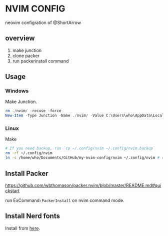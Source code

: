 # NVIM CONFIG

neovim configration of @ShortArrow

## overview

1. make junction
2. clone packer
3. run packerinstall command

## Usage

### Windows

Make Junction.

```powershell
rm ./nvim/ -recuse -force
New-Item -Type Junction -Name ./nvim/ -Value C:\Users\who\AppData\Local\nvim\
```

### Linux

Make 

```bash
# If you need backup, run `cp ~/.config/nvim ~/.config/nvim.backup`
rm -rf ~/.config/nvim
ln -s /home/who/Documents/GitHub/my-nvim-config/nvim ~/.config/nvim # caution! Don't needs slash at last.
```

## Install Packer

https://github.com/wbthomason/packer.nvim/blob/master/README.md#quickstart

run ExCommand`:PackerInstall` on nvim command mode.

## Install Nerd fonts

Install from [here](https://www.nerdfonts.com/).

